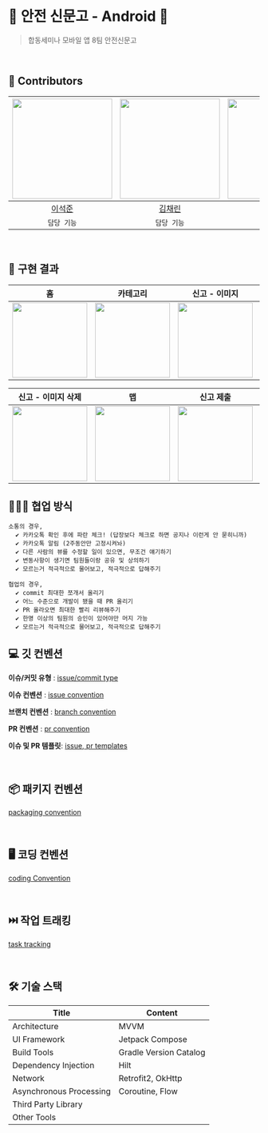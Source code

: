 # 🦺 안전 신문고 - Android 🦺
> 합동세미나 모바일 앱 8팀 안전신문고
<p>

<br>

## 👷 Contributors
| <img src="https://avatars.githubusercontent.com/u/101652649?v=4" width = "200"/> | <img src="https://avatars.githubusercontent.com/u/89915076?v=4" width = "200" /> | <img src="https://avatars.githubusercontent.com/u/63749140?v=4" width = "200"/> | <img src="https://avatars.githubusercontent.com/u/182846193?v=4" width = "200"/> | 
|:-------------------------------------------------------------------------------:|:--------------------------------------------------------------------------------:|:--------------------------------------------------------------------------------:|:--------------------------------------------------------------------------------:|
|                      [이석준](https://github.com/boiledEgg-s)                      |                        [김채린](https://github.com/chrin05)                        |                       [이황근](https://github.com/yihwanggeun)                        |                       [장재원](https://github.com/jangsjw)                        |
| `담당 기능` | `담당 기능` | `담당 기능` | `담당 기능` |

<br>

## 📱 구현 결과

| 홈 | 카테고리 | 신고 - 이미지 | 갤러리 | 
|:----------------:|:----------------:|:----------------:|:----------------:|
| <img src="https://github.com/user-attachments/assets/64c6f2d5-b770-467e-b722-0c9bb94dd52e" width=150/> | <img src="https://github.com/user-attachments/assets/05f8e936-c9d0-46b7-828a-bbfcccc6919a" width=150/> | <img src="https://github.com/user-attachments/assets/b96afc39-86b6-44af-8c6e-34263fdb2c3d" width=150/> | <img src="https://github.com/user-attachments/assets/655fe326-8c25-4f0a-aa5c-9c7308007cf2" width=150/> |

| 신고 - 이미지 삭제  | 맵 | 신고 제출 | 신고 뒤로가기 | 
|:----------------:|:----------------:|:----------------:|:----------------:|
| <img src="https://github.com/user-attachments/assets/3753e848-a8aa-47c5-9f86-abbe1e303057" width=150/> | <img src="https://github.com/user-attachments/assets/4f79d632-363f-4774-8d51-20b2b111de54" width=150/> | <img src="https://github.com/user-attachments/assets/8dd9643f-c967-4ad0-a600-85d4a52e831b" width="150"/> | <img src="https://github.com/user-attachments/assets/247eb2e2-e7e5-43b9-968d-e02e0b053cb0" width=150/> |


## 🧑‍🤝‍🧑 협업 방식
```
소통의 경우,
  ✔️ 카카오톡 확인 후에 파란 체크! (답장보다 체크로 하면 공지나 이런게 안 묻히니까)
  ✔️ 카카오톡 알림 (2주동안만 고정시켜놔)
  ✔️ 다른 사람의 뷰를 수정할 일이 있으면, 무조건 얘기하기
  ✔️ 변동사항이 생기면 팀원들이랑 공유 및 상의하기
  ✔️ 모르는거 적극적으로 물어보고, 적극적으로 답해주기

협업의 경우,
  ✔️ commit 최대한 쪼개서 올리기
  ✔️ 어느 수준으로 개발이 됐을 때 PR 올리기
  ✔️ PR 올라오면 최대한 빨리 리뷰해주기
  ✔️ 한명 이상의 팀원의 승인이 있어야만 머지 가능
  ✔️ 모르는거 적극적으로 물어보고, 적극적으로 답해주기
```
  
## 💻 깃 컨벤션

**이슈/커밋 유형** : [issue/commit type](https://www.notion.so/Github-Convention-13e831ec896b80209f0cc07823db84e3?pvs=4#13e831ec896b806b9e35cc6dd82bbafa)
  
**이슈 컨벤션** : [issue convention](https://www.notion.so/Github-Convention-13e831ec896b80209f0cc07823db84e3?pvs=4#13e831ec896b800b9223dee66ebd1d4c)
  
**브랜치 컨벤션** : [branch convention](https://www.notion.so/Github-Convention-13e831ec896b80209f0cc07823db84e3?pvs=4#13e831ec896b80019fe2c7263ac3cf84)
  
**PR 컨벤션** : [pr convention](https://www.notion.so/Github-Convention-13e831ec896b80209f0cc07823db84e3?pvs=4#13e831ec896b8077b111cd5d5696c8c4)
  
**이슈 및 PR 템플릿**: [issue, pr templates](https://respected-buckaroo-144.notion.site/Github-Templates-13e831ec896b801c82bdc7d2a9dc455a?pvs=4)

<br>

## 📦 패키지 컨벤션
[packaging convention](https://www.notion.so/Packaging-Convention-13e831ec896b80339715d307a675395c)

<br>

## 🖥️ 코딩 컨벤션
[coding Convention](https://www.notion.so/Naming-Convention-13e831ec896b8017bbfecccfabf37bcc?pvs=4)
 
<br>


## ⏭️ 작업 트래킹

[task tracking](https://www.notion.so/13e831ec896b80aaafe7e978b7dd4158?pvs=4)

<br>

## 🛠️ 기술 스택
| Title | Content |
| ------------ | -------------------------- |
| Architecture | MVVM |
| UI Framework  | Jetpack Compose  |
| Build Tools  | Gradle Version Catalog |
| Dependency Injection | Hilt  |
| Network | Retrofit2, OkHttp  |
| Asynchronous Processing | Coroutine, Flow |
| Third Party Library |   |
| Other Tools |   |\

</p>
